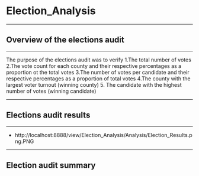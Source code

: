 # Election_Analysis
---
## Overview of the elections audit
---

The purpose of the elections audit was to verify
  1.The total number of votes
  2.The vote count for each county and their respective percentages as a proportion ot the total votes
  3.The number of votes per candidate and their respective percentages as a proportion of total votes 
  4.The county with the largest voter turnout (winning county)
  5. The candidate with the highest number of votes (winning candidate)

---
## Elections audit results
---

  - http://localhost:8888/view/Election_Analysis/Analysis/Election_Results.png.PNG



---
## Election audit summary



